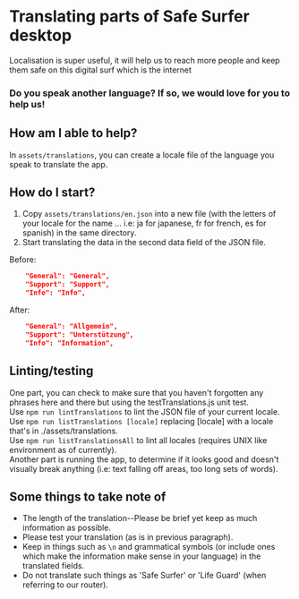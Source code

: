 # Translating parts of Safe Surfer desktop
Localisation is super useful, it will help us to reach more people and keep them safe on this digital surf which is the internet  

### Do you speak another language? If so, we would love for you to help us!
## How am I able to help?
In `assets/translations`, you can create a locale file of the language you speak to translate the app.  

## How do I start?
1. Copy `assets/translations/en.json` into a new file (with the letters of your locale for the name ... i.e: ja for japanese, fr for french, es for spanish) in the same directory.  
2. Start translating the data in the second data field of the JSON file.  

Before:  
```JSON
	"General": "General",
	"Support": "Support",
	"Info": "Info",
```

After:  
```JSON
	"General": "Allgemein",
	"Support": "Unterstützung",
	"Info": "Information",
```

## Linting/testing
One part, you can check to make sure that you haven't forgotten any phrases here and there but using the testTranslations.js unit test.  
Use `npm run lintTranslations` to lint the JSON file of your current locale.  
Use `npm run listTranslations [locale]` replacing [locale] with a locale that's in ./assets/translations.  
Use `npm run listTranslationsAll` to lint all locales (requires UNIX like environment as of currently).  
Another part is running the app, to determine if it looks good and doesn't visually break anything (i.e: text falling off areas, too long sets of words).  

## Some things to take note of
- The length of the translation--Please be brief yet keep as much information as possible.  
- Please test your translation (as is in previous paragraph).  
- Keep in things such as `\n` and grammatical symbols (or include ones which make the information make sense in your language) in the translated fields.  
- Do not translate such things as 'Safe Surfer' or 'Life Guard' (when referring to our router).  
